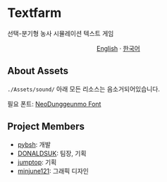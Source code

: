 # Textfarm

선택-분기형 농사 시뮬레이션 텍스트 게임

<p align="center"><a href="https://github.com/pybsh/Textfarm/blob/master/README.md">English</a> · <a href="https://github.com/pybsh/Textfarm/blob/master/README.ko_KR.md">한국어</a></p>

## About Assets
`./Assets/sound/` 아래 모든 리소스는 음소거되어있습니다.

필요 폰트: [NeoDunggeunmo Font](https://neodgm.dalgona.dev/downloads/neodgm.html)

## Project Members
- [pybsh](https://github.com/pybsh): 개발
- [DONALDSUK](https://github.com/DONALDSUK): 팀장, 기획
- [jumptop](https://github.com/jumptop): 기획
- [minjune121](https://github.com/minjune121): 그래픽 디자인